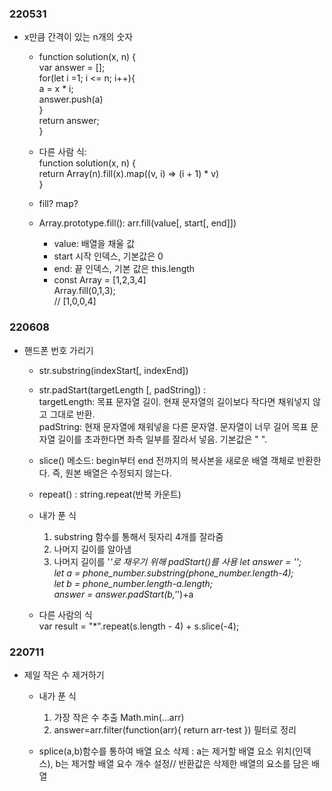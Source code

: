 ### 220531
-   x만큼 간격이 있는 n개의 숫자
    -   function solution(x, n) {<br>
    var answer = [];<br>
    for(let i =1; i <= n; i++){<br>
        a = x * i;<br>
        answer.push(a)<br>
    }<br>
    return answer;<br>
    }

    -   다른 사람 식: <br>
    function solution(x, n) { <br>
    return Array(n).fill(x).map((v, i) => (i + 1) * v)<br>
    }<br>

    -   fill? map?
    -   Array.prototype.fill(): arr.fill(value[, start[, end]])
        - value: 배열을 채울 값
        - start 시작 인덱스, 기본값은 0
        - end: 끝 인덱스, 기본 값은 this.length
        -  const Array = [1,2,3,4]<br>
        Array.fill(0,1,3); <br>
        // [1,0,0,4]



### 220608
-   핸드폰 번호 가리기
    -   str.substring(indexStart[, indexEnd])
    -   str.padStart(targetLength [, padString]) : <br>
        targetLength: 목표 문자열 길이. 현재 문자열의 길이보다 작다면 채워넣지 않고 그대로 반환.<br>
        padString: 현재 문자열에 채워넣을 다른 문자열. 문자열이 너무 길어 목표 문자열 길이를 초과한다면 좌측 일부를 잘라서 넣음. 기본값은 " ".<br>
    -   slice() 메소드: begin부터 end 전까지의 복사본을 새로운 배열 객체로 반환한다. 즉, 원본 배열은 수정되지 않는다.
    -   repeat() : string.repeat(반복 카운트)

    -   내가 푼 식<br>
        1.   substring 함수를 통해서 뒷자리 4개를 잘라줌
        2.  나머지 길이를 알아냄
        3.   나머지 길이를 '*'로 채우기 위해  padStart()를 사용
        let answer = '';<br>
        let a = phone_number.substring(phone_number.length-4);<br>
        let b = phone_number.length-a.length;<br>
        answer = answer.padStart(b,'*')+a
    
    -   다른 사람의 식<br>
         var result = "*".repeat(s.length - 4) + s.slice(-4);<br>
         


### 220711
-   제일 작은 수 제거하기
    -   내가 푼 식
        1.  가장 작은 수 추출 Math.min(...arr)
        2.  answer=arr.filter(function(arr){
        return arr-test
    }) 필터로 정리
    
    -   splice(a,b)함수를 통하여 배열 요소 삭제 : a는 제거할 배열 요소 위치(인덱스), b는 제거할 배열 요수 개수 설정// 반환값은 삭제한 배열의 요소를 담은 배열